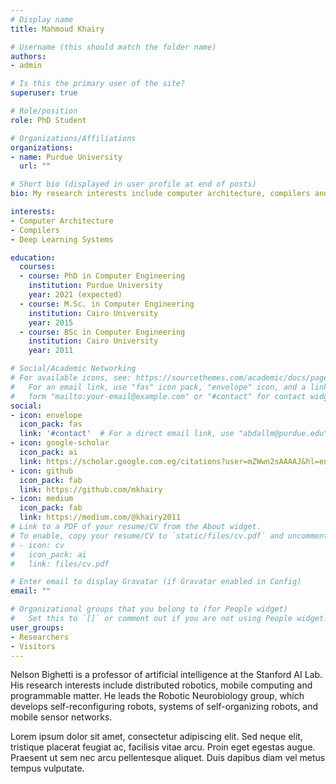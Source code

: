 ```yaml
---
# Display name
title: Mahmoud Khairy

# Username (this should match the folder name)
authors:
- admin

# Is this the primary user of the site?
superuser: true

# Role/position
role: PhD Student

# Organizations/Affiliations
organizations:
- name: Purdue University
  url: ""

# Short bio (displayed in user profile at end of posts)
bio: My research interests include computer architecture, compilers and deep learning systems.

interests:
- Computer Architecture
- Compilers
- Deep Learning Systems

education:
  courses:
  - course: PhD in Computer Engineering
    institution: Purdue University
    year: 2021 (expected)
  - course: M.Sc. in Computer Engineering
    institution: Cairo University
    year: 2015
  - course: BSc in Computer Engineering
    institution: Cairo University
    year: 2011

# Social/Academic Networking
# For available icons, see: https://sourcethemes.com/academic/docs/page-builder/#icons
#   For an email link, use "fas" icon pack, "envelope" icon, and a link in the
#   form "mailto:your-email@example.com" or "#contact" for contact widget.
social:
- icon: envelope
  icon_pack: fas
  link: '#contact'  # For a direct email link, use "abdallm@purdue.edu".
- icon: google-scholar
  icon_pack: ai
  link: https://scholar.google.com.eg/citations?user=mZWwn2sAAAAJ&hl=en
- icon: github
  icon_pack: fab
  link: https://github.com/mkhairy
- icon: medium
  icon_pack: fab
  link: https://medium.com/@khairy2011
# Link to a PDF of your resume/CV from the About widget.
# To enable, copy your resume/CV to `static/files/cv.pdf` and uncomment the lines below.
# - icon: cv
#   icon_pack: ai
#   link: files/cv.pdf

# Enter email to display Gravatar (if Gravatar enabled in Config)
email: ""

# Organizational groups that you belong to (for People widget)
#   Set this to `[]` or comment out if you are not using People widget.
user_groups:
- Researchers
- Visitors
---
```


Nelson Bighetti is a professor of artificial intelligence at the Stanford AI Lab. His research interests include distributed robotics, mobile computing and programmable matter. He leads the Robotic Neurobiology group, which develops self-reconfiguring robots, systems of self-organizing robots, and mobile sensor networks.

Lorem ipsum dolor sit amet, consectetur adipiscing elit. Sed neque elit, tristique placerat feugiat ac, facilisis vitae arcu. Proin eget egestas augue. Praesent ut sem nec arcu pellentesque aliquet. Duis dapibus diam vel metus tempus vulputate.
